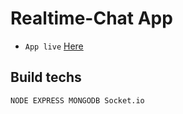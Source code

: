 # Realtime-Chat App
- `App live` [Here](https://realtime-chat-by-devilksk.herokuapp.com/)
## Build techs
    NODE EXPRESS MONGODB Socket.io

